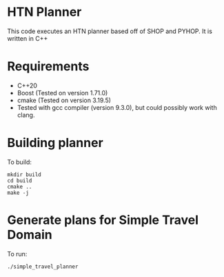 # HTN Planner
This code executes an HTN planner based off of SHOP and PYHOP. It is written in
C++

# Requirements
- C++20
- Boost (Tested on version 1.71.0)
- cmake (Tested on version 3.19.5)
- Tested with gcc compiler (version 9.3.0), but could possibly work with clang. 

# Building planner
To build:

    mkdir build
    cd build
    cmake ..
    make -j

# Generate plans for Simple Travel Domain
To run:

    ./simple_travel_planner
